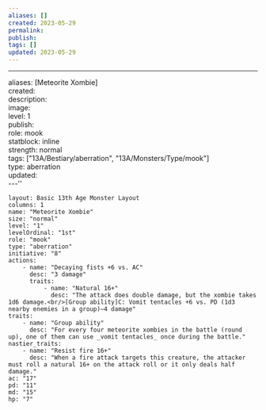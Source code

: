 ```yaml
---
aliases: []
created: 2023-05-29
permalink: 
publish: 
tags: []
updated: 2023-05-29
---
```

---
aliases: [Meteorite Xombie]  
created:  
description:  
image:  
level: 1  
publish:  
role: mook  
statblock: inline  
strength: normal  
tags: ["13A/Bestiary/aberration", "13A/Monsters/Type/mook"]  
type: aberration  
updated:  
---''
```statblock
layout: Basic 13th Age Monster Layout
columns: 1
name: "Meteorite Xombie"
size: "normal"
level: "1"
levelOrdinal: "1st"
role: "mook"
type: "aberration"
initiative: "8"
actions:
    - name: "Decaying fists +6 vs. AC"
      desc: "3 damage"
      traits:
          - name: "Natural 16+"
            desc: "The attack does double damage, but the xombie takes 1d6 damage.<br/>[Group ability]C: Vomit tentacles +6 vs. PD (1d3 nearby enemies in a group)—4 damage"
traits:
    - name: "Group ability"
      desc: "For every four meteorite xombies in the battle (round up), one of them can use _vomit tentacles_ once during the battle."
nastier_traits:
    - name: "Resist fire 16+"
      desc: "When a fire attack targets this creature, the attacker must roll a natural 16+ on the attack roll or it only deals half damage."
ac: "17"
pd: "11"
md: "15"
hp: "7"
```

